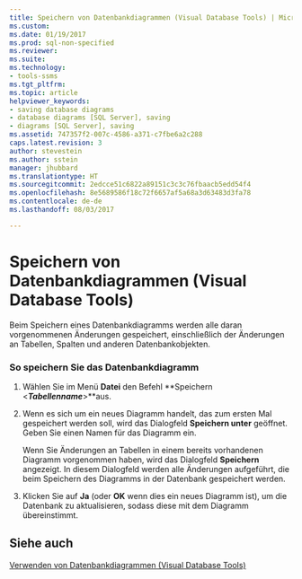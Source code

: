 ```yaml
---
title: Speichern von Datenbankdiagrammen (Visual Database Tools) | Microsoft-Dokumentation
ms.custom: 
ms.date: 01/19/2017
ms.prod: sql-non-specified
ms.reviewer: 
ms.suite: 
ms.technology:
- tools-ssms
ms.tgt_pltfrm: 
ms.topic: article
helpviewer_keywords:
- saving database diagrams
- database diagrams [SQL Server], saving
- diagrams [SQL Server], saving
ms.assetid: 747357f2-007c-4586-a371-c7fbe6a2c288
caps.latest.revision: 3
author: stevestein
ms.author: sstein
manager: jhubbard
ms.translationtype: HT
ms.sourcegitcommit: 2edcce51c6822a89151c3c3c76fbaacb5edd54f4
ms.openlocfilehash: 8e5689586f18c72f6657af5a68a3d63483d3fa78
ms.contentlocale: de-de
ms.lasthandoff: 08/03/2017

---
```

# <a name="save-database-diagrams-visual-database-tools"></a>Speichern von Datenbankdiagrammen (Visual Database Tools)
Beim Speichern eines Datenbankdiagramms werden alle daran vorgenommenen Änderungen gespeichert, einschließlich der Änderungen an Tabellen, Spalten und anderen Datenbankobjekten.  
  
### <a name="to-save-the-database-diagram"></a>So speichern Sie das Datenbankdiagramm  
  
1.  Wählen Sie im Menü **Datei** den Befehl **Speichern \<***Tabellenname***>**aus.  
  
2.  Wenn es sich um ein neues Diagramm handelt, das zum ersten Mal gespeichert werden soll, wird das Dialogfeld **Speichern unter** geöffnet. Geben Sie einen Namen für das Diagramm ein.  
  
    Wenn Sie Änderungen an Tabellen in einem bereits vorhandenen Diagramm vorgenommen haben, wird das Dialogfeld **Speichern** angezeigt. In diesem Dialogfeld werden alle Änderungen aufgeführt, die beim Speichern des Diagramms in der Datenbank gespeichert werden.  
  
3.  Klicken Sie auf **Ja** (oder **OK** wenn dies ein neues Diagramm ist), um die Datenbank zu aktualisieren, sodass diese mit dem Diagramm übereinstimmt.  
  
## <a name="see-also"></a>Siehe auch  
[Verwenden von Datenbankdiagrammen &#40;Visual Database Tools&#41;](../../ssms/visual-db-tools/work-with-database-diagrams-visual-database-tools.md)  
  


